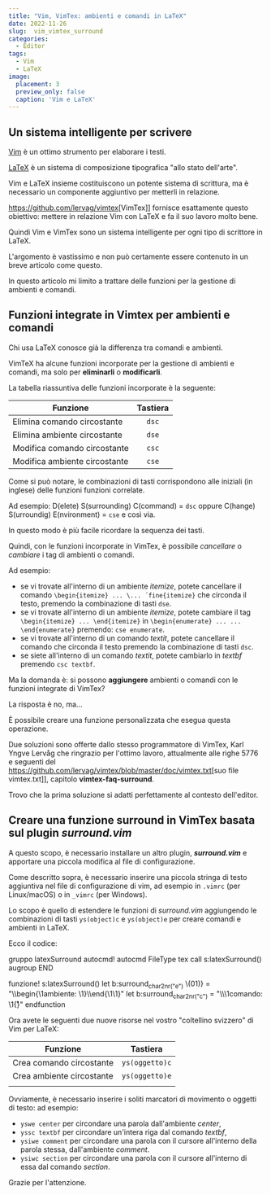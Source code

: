 ```yaml
---
title: "Vim, VimTex: ambienti e comandi in LaTeX"
date: 2022-11-26
slug:  vim_vimtex_surround
categories:
  - Editor
tags:
  - Vim
  - LaTeX
image:
  placement: 3
  preview_only: false 
  caption: 'Vim e LaTeX'
---
```




## Un sistema intelligente per scrivere

[Vim](https://www.vim.org/) è un ottimo strumento per elaborare i testi.

[LaTeX](https://www.latex-project.org/) è un sistema di composizione
tipografica "allo stato dell'arte".

Vim e LaTeX insieme costituiscono un potente sistema di scrittura, ma è
necessario un componente aggiuntivo per metterli in relazione.

<https://github.com/lervag/vimtex>\[VimTex\]\] fornisce esattamente
questo obiettivo: mettere in relazione Vim con LaTeX e fa il suo lavoro
molto bene.

Quindi Vim e VimTex sono un sistema intelligente per ogni tipo di
scrittore in LaTeX.

L'argomento è vastissimo e non può certamente essere contenuto in un
breve articolo come questo.

In questo articolo mi limito a trattare delle funzioni per la gestione
di ambienti e comandi.

## Funzioni integrate in Vimtex per ambienti e comandi

Chi usa LaTeX conosce già la differenza tra comandi e ambienti.

VimTeX ha alcune funzioni incorporate per la gestione di ambienti e
comandi, ma solo per **eliminarli** o **modificarli**.

La tabella riassuntiva delle funzioni incorporate è la seguente:

| Funzione                      | Tastiera |
|-------------------------------|:--------:|
| Elimina comando circostante   |  `dsc`   |
| Elimina ambiente circostante  |  `dse`   |
| Modifica comando circostante  |  `csc`   |
| Modifica ambiente circostante |  `cse`   |

Come si può notare, le combinazioni di tasti corrispondono alle iniziali
(in inglese) delle funzioni funzioni correlate.

Ad esempio: D(elete) S(surrounding) C(command) = `dsc` oppure C(hange)
S(urroundig) E(nvironment) = `cse` e così via.

In questo modo è più facile ricordare la sequenza dei tasti.

Quindi, con le funzioni incorporate in VimTex, è possibile *cancellare*
o *cambiare* i tag di ambienti o comandi.

Ad esempio:

- se vi trovate all'interno di un ambiente *itemize*, potete cancellare
  il comando `\begin{itemize} ... \... ´fine{itemize}` che circonda il
  testo, premendo la combinazione di tasti `dse`.
- se vi trovate all'interno di un ambiente *itemize*, potete cambiare il
  tag `\begin{itemize} ... \end{itemize}` in
  `\begin{enumerate} ... ... \end{enumerate}` premendo: `cse enumerate`.
- se vi trovate all'interno di un comando *textit*, potete cancellare il
  comando che circonda il testo premendo la combinazione di tasti `dsc`.
- se siete all'interno di un comando *textit*, potete cambiarlo in
  *textbf* premendo `csc textbf`.

Ma la domanda è: si possono **aggiungere** ambienti o comandi con le
funzioni integrate di VimTex?

La risposta è no, ma…

È possibile creare una funzione personalizzata che esegua questa
operazione.

Due soluzioni sono offerte dallo stesso programmatore di VimTex, Karl
Yngve Lervåg che ringrazio per l'ottimo lavoro, attualmente alle righe
5776 e seguenti del
<https://github.com/lervag/vimtex/blob/master/doc/vimtex.txt>\[suo file
vimtex.txt\]\], capitolo **vimtex-faq-surround**.

Trovo che la prima soluzione si adatti perfettamente al contesto
dell'editor.

## Creare una funzione surround in VimTex basata sul plugin *surround.vim*

A questo scopo, è necessario installare un altro plugin,
***surround.vim*** e apportare una piccola modifica al file di
configurazione.

Come descritto sopra, è necessario inserire una piccola stringa di testo
aggiuntiva nel file di configurazione di vim, ad esempio in `.vimrc`
(per Linux/macOS) o in `_vimrc` (per Windows).

Lo scopo è quello di estendere le funzioni di *surround.vim* aggiungendo
le combinazioni di tasti `ys(object)c` e `ys(object)e` per creare
comandi e ambienti in LaTeX.

Ecco il codice:

gruppo latexSurround autocmd! autocmd FileType tex call
s:latexSurround() augroup END

funzione! s:latexSurround() let b:surround<sub>char2nr("e")</sub>
\\(01)} = "\\\begin{\1ambiente: \1}\\\end{\1\1}" let
b:surround<sub>char2nr("c")</sub> = "\\\\\1comando: \1{̊}" endfunction

Ora avete le seguenti due nuove risorse nel vostro "coltellino svizzero"
di Vim per LaTeX:

| Funzione                  |    Tastiera    |
|---------------------------|:--------------:|
| Crea comando circostante  | `ys(oggetto)c` |
| Crea ambiente circostante | `ys(oggetto)e` |
|                           |                |

Ovviamente, è necessario inserire i soliti marcatori di movimento o
oggetti di testo: ad esempio:

- `yswe center` per circondare una parola dall'ambiente *center*,
- `yssc textbf` per circondare un'intera riga dal comando *textbf*,
- `ysiwe comment` per circondare una parola con il cursore all'interno
  della parola stessa, dall'ambiente *comment*.
- `ysiwc section` per circondare una parola con il cursore all'interno
  di essa dal comando *section*.

Grazie per l'attenzione.
